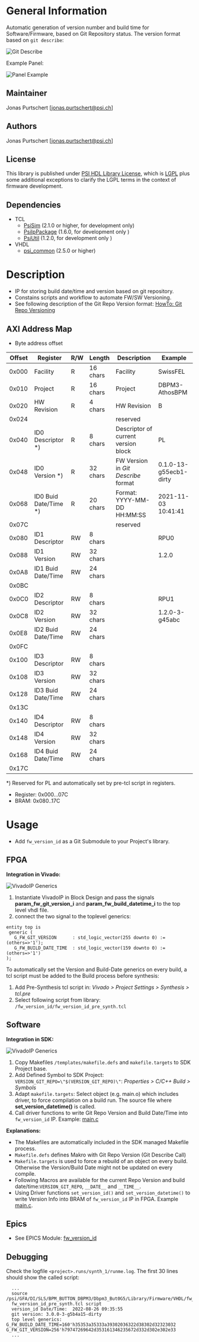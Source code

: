 # General Information

Automatic generation of version number and build time for Software/Firmware, based on Git Repository status.
The version format based on `git describe`:  

![Git Describe](doc/git_describe.png)

Example Panel:  

![Panel Example](doc/panel_example.png)

## Maintainer
Jonas Purtschert [jonas.purtschert@psi.ch]

## Authors
Jonas Purtschert [jonas.purtschert@psi.ch]

## License
This library is published under [PSI HDL Library License](License.txt), which is [LGPL](LGPL2_1.txt) plus some additional exceptions to clarify the LGPL terms in the context of firmware development.

## Dependencies

* TCL
  * [PsiSim](https://github.com/paulscherrerinstitute/PsiSim) (2.1.0 or higher, for development only)
  * [PsiIpPackage](https://git.psi.ch/GFA/Libraries/Firmware/TCL/PsiIpPackage) (1.6.0, for development only )
  * [PsiUtil](https://git.psi.ch/GFA/Libraries/Firmware/TCL/PsiUtil) (1.2.0, for development only )
* VHDL
  * [psi\_common](https://github.com/paulscherrerinstitute/psi_common) (2.5.0 or higher)

# Description
* IP for storing build date/time and version based on git repository.
* Constains scripts and workflow to automate FW/SW Versioning.
* See following description of the Git Repo Version format: [HowTo: Git Repo Versioning](https://git.psi.ch/GFA/Documentation/HowToWorkWithGit/blob/master/HowTo.md#git-repository-versioning)

## AXI Address Map

* Byte address offset

| Offset | Register              | R/W | Length   | Description                         | Example                |
| ------ | --------              | --- | ---      | -----------                         | -------                |
| 0x000  | Facility              | R   | 16 chars | Facility                            | SwissFEL               |
| 0x010  | Project               | R   | 16 chars | Project                             | DBPM3-AthosBPM         |
| 0x020  | HW Revision           | R   | 4 chars  | HW Revision                         | B                      |
| 0x024  |                       |     |          | reserved                            |                        |
| 0x040  | ID0 Descriptor *)     | R   | 8 chars  | Descriptor of current version block | PL                     |
| 0x048  | ID0 Version *)        | R   | 32 chars | FW Version in *Git Describe* format | 0.1.0-13-g55ecb1-dirty |
| 0x068  | ID0 Buid Date/Time *) | R   | 20 chars | Format: YYYY-MM-DD HH:MM:SS         | 2021-11-03 10:41:41    |
| 0x07C  |                       |     |          | reserved                            |                        |
| 0x080  | ID1 Descriptor        | RW  | 8 chars  |                                     | RPU0                   |
| 0x088  | ID1 Version           | RW  | 32 chars |                                     | 1.2.0                  |
| 0x0A8  | ID1 Buid Date/Time    | RW  | 24 chars |                                     |                        |
| 0x0BC  |                       |     |          |                                     |                        |
| 0x0C0  | ID2 Descriptor        | RW  | 8 chars  |                                     | RPU1                   |
| 0x0C8  | ID2 Version           | RW  | 32 chars |                                     | 1.2.0-3-g45abc         |
| 0x0E8  | ID2 Buid Date/Time    | RW  | 24 chars |                                     |                        |
| 0x0FC  |                       |     |          |                                     |                        |
| 0x100  | ID3 Descriptor        | RW  | 8 chars  |                                     |                        |
| 0x108  | ID3 Version           | RW  | 32 chars |                                     |                        |
| 0x128  | ID3 Buid Date/Time    | RW  | 24 chars |                                     |                        |
| 0x13C  |                       |     |          |                                     |                        |
| 0x140  | ID4 Descriptor        | RW  | 8 chars  |                                     |                        |
| 0x148  | ID4 Version           | RW  | 32 chars |                                     |                        |
| 0x168  | ID4 Buid Date/Time    | RW  | 24 chars |                                     |                        |
| 0x17C  |                       |     |          |                                     |                        |

   *) Reserved for PL and automatically set by pre-tcl script in registers.

* Register: 0x000...07C
* BRAM: 0x080..17C


# Usage

* Add `fw_version_id` as a Git Submodule to your Project's library.

## FPGA

**Integration in Vivado:**  

![VivadoIP Generics](doc/vivadoip_generics.png)

1. Instantiate VivadoIP in Block Design and pass the signals **param_fw_git_version_i** and **param_fw_build_datetime_i** to the top level vhdl file.
2. connect the two signal to the toplevel generics:

 ```
 entity top is
  generic (
    G_FW_GIT_VERSION      : std_logic_vector(255 downto 0) := (others=>'1');
    G_FW_BUILD_DATE_TIME  : std_logic_vector(159 downto 0) := (others=>'1')
 );
 ```

To automatically set the Version and Build-Date generics on every build, a tcl script must be added to the Build process before synthesis:

1. Add Pre-Synthesis tcl script in: *Vivado > Project Settings > Synthesis > tcl.pre*
2. Select following script from library: `/fw_version_id/fw_version_id_pre_synth.tcl`

## Software

**Integration in SDK:**  

![VivadoIP Generics](doc/sdk_software.png)

1. Copy Makefiles `/templates/makefile.defs` and `makefile.targets` to SDK Project base.
2. Add Defined Symbol to SDK Project: `VERSION_GIT_REPO=\"$(VERSION_GIT_REPO)\"`:  *Properties > C/C++ Build > Symbols*
3. Adapt `makefile.targets`: Select object (e.g. main.o) which includes driver, to force compilation on a build run. The source file where **set_version_datetime()** is called.
4. Call driver functions to write Git Repo Version and Build Date/Time into `fw_version_id` IP. 
   Example: [main.c](templates/main.c)

**Explanations:**  
* The Makefiles are automatically included in the SDK managed Makefile process. 
* `Makefile.defs` defines Makro with Git Repo Version (Git Describe Call)
* `Makefile.targets` is used to force a rebuild of an object on every build. Otherwise the Version/Build Date might not be updated on every compile.
* Following Macros are available for the current Repo Version and build date/time:`VERSION_GIT_REPO`, `__DATE__` and `__TIME__`.
* Using Driver functions `set_version_id()` and `set_version_datetime()` to write Version Info into BRAM of `fw_version_id` IP in FPGA. Example [main.c](templates/main.c).

## Epics

* See EPICS Module:  [fw_version_id](https://git.psi.ch/epics_ioc_modules/fw_version_id)

## Debugging

Check the logfile `<project>.runs/synth_1/runme.log`. The first 30 lines should show the called script:

```
  ...
  source /psi/GFA/DI/SLS/BPM_BUTTON_DBPM3/Dbpm3_But0G5/Library/Firmware/VHDL/fw_version_id/fw_version_id_pre_synth.tcl
  fw_version_id_pre_synth.tcl script
  version_id Date/Time:  2022-08-26 09:35:55
  git version: 3.0.0-3-g5b4a15-dirty
  top level generics: G_FW_BUILD_DATE_TIME=160'h35353a35333a39302036322d38302d32323032 G_FW_GIT_VERSION=256'h79747269642d353161346235672d332d302e302e33
  ...
```
 
